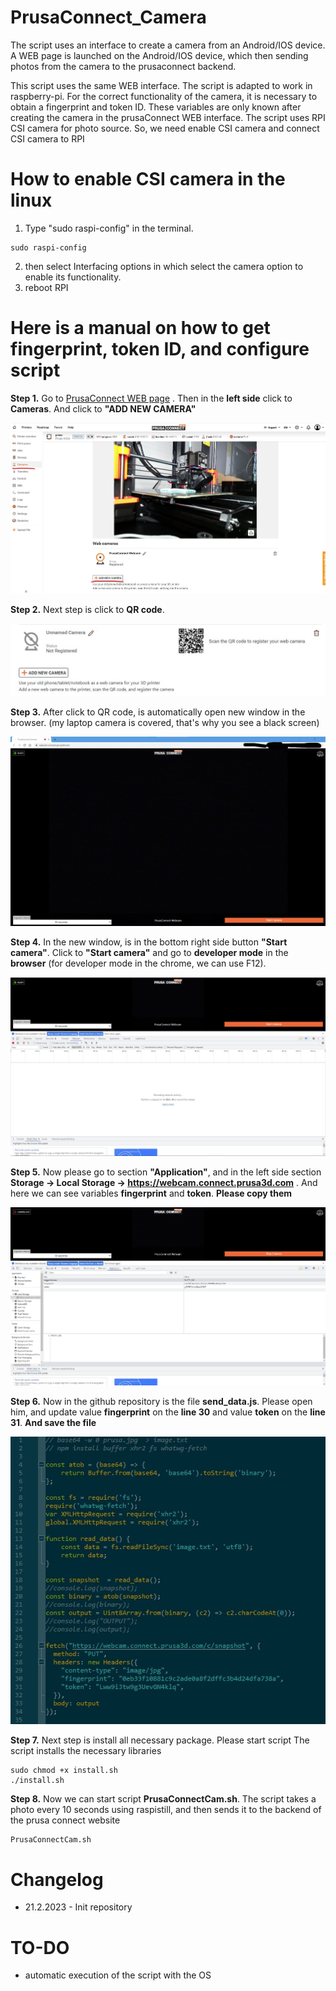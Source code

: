 # PrusaConnect_Camera

The script uses an interface to create a camera from an Android/IOS device. A WEB page is launched on the Android/IOS device, which then sending photos from the camera to the prusaconnect backend.

This script uses the same WEB interface. The script is adapted to work in raspberry-pi. For the correct functionality of the camera, it is necessary to obtain a fingerprint and token ID. These variables are only known after creating the camera in the prusaConnect WEB interface. The script uses RPI CSI camera for photo source. So, we need enable CSI camera and connect CSI camera to RPI

# How to enable CSI camera in the linux
1. Type "sudo raspi-config" in the terminal.
```
sudo raspi-config
```
2. then select Interfacing options in which select the camera option to enable its functionality.
3. reboot RPI

# Here is a manual on how to get fingerprint, token ID, and configure script
**Step 1.** Go to [PrusaConnect WEB page](https://connect.prusa3d.com/) . Then in the **left side** click to **Cameras**. And click to **"ADD NEW CAMERA"**

![Image description](manual_img/01.jpg)

**Step 2.** Next step is click to **QR code**. 

![Image description](manual_img/02.jpg)

**Step 3.** After click to QR code, is automatically open new window in the browser. (my laptop camera is covered, that's why you see a black screen)

![Image description](manual_img/03.jpg)

**Step 4.** In the new window, is in the bottom right side button **"Start camera"**. Click to **"Start camera"** and go to **developer mode** in the **browser** (for developer mode in the chrome, we can use F12). 

![Image description](manual_img/04.jpg)

**Step 5.** Now please go to section **"Application"**, and in the left side section **Storage -> Local Storage -> https://webcam.connect.prusa3d.com** . And here we can see variables **fingerprint** and **token**. **Please copy them**

![Image description](manual_img/08.jpg)

**Step 6.** Now in the github repository is the file **send_data.js**. Please open him, and update value **fingerprint** on the **line 30** and value **token** on the **line 31**. **And save the file**

![Image description](manual_img/09.jpg)

**Step 7.** Next step is install all necessary package. Please start script The script installs the necessary libraries
```
sudo chmod +x install.sh
./install.sh
```

**Step 8.** Now we can start script **PrusaConnectCam.sh**. The script takes a photo every 10 seconds using raspistill, and then sends it to the backend of the prusa connect website
```
PrusaConnectCam.sh
```
# Changelog
- 21.2.2023 - Init repository

# TO-DO
- automatic execution of the script with the OS
